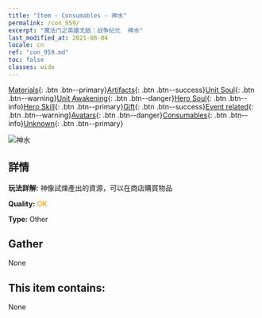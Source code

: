 ```yaml
---
title: "Item - Consumables - 神水"
permalink: /con_959/
excerpt: "魔法门之英雄无敌：战争纪元  神水"
last_modified_at: 2021-08-04
locale: cn
ref: "con_959.md"
toc: false
classes: wide
---
```

 [Materials](/ItemsCN/){: .btn .btn--primary}[Artifacts](/ItemsCN/Artifacts/){: .btn .btn--success}[Unit Soul](/ItemsCN/UnitSoul/){: .btn .btn--warning}[Unit Awakening](/ItemsCN/UnitAwakening/){: .btn .btn--danger}[Hero Soul](/ItemsCN/HeroSoul/){: .btn .btn--info}[Hero Skill](/ItemsCN/HeroSkill/){: .btn .btn--primary}[Gift](/ItemsCN/Gift/){: .btn .btn--success}[Event related](/ItemsCN/Events/){: .btn .btn--warning}[Avatars](/ItemsCN/Avatars/){: .btn .btn--danger}[Consumables](/ItemsCN/Consumables/){: .btn .btn--info}[Unknown](/ItemsCN/Unknown/){: .btn .btn--primary}

 ![神水](/images/t/i_40054.png)

## 詳情
 **玩法詳解:** 神像試煉產出的資源，可以在商店購買物品

 **Quality:** <span style="color: #FF8C00">OK</span>

 **Type:** Other

## Gather

  None

## This item contains:

  None

